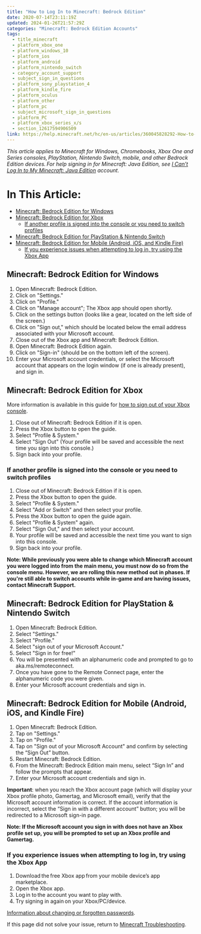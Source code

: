```yaml
---
title: "How to Log In to Minecraft: Bedrock Edition"
date: 2020-07-14T23:11:19Z
updated: 2024-01-26T21:57:29Z
categories: "Minecraft: Bedrock Edition Accounts"
tags:
  - title_minecraft
  - platform_xbox_one
  - platform_windows_10
  - platform_ios
  - platform_android
  - platform_nintendo_switch
  - category_account_support
  - subject_sign_in_questions
  - platform_sony_playstation_4
  - platform_kindle_fire
  - platform_oculus
  - platform_other
  - platform_pc
  - subject_microsoft_sign_in_questions
  - platform_PC
  - platform_xbox_series_x/s
  - section_12617594906509
link: https://help.minecraft.net/hc/en-us/articles/360045828292-How-to-Log-In-to-Minecraft-Bedrock-Edition
---
```


*This article applies to Minecraft for Windows, Chromebooks, Xbox One and Series consoles, PlayStation, Nintendo Switch, mobile, and other Bedrock Edition devices. For help signing in for Minecraft: Java Edition, see *[I Can’t Log In to My Minecraft: Java Edition](../Minecraft-Java-Edition-Accounts/Minecraft-Java-Edition-Login-Issues-FAQ.md)* account.* 

# In This Article:

- [Minecraft: Bedrock Edition for Windows](#minecraft-bedrock-edition-for-windows)
- [Minecraft: Bedrock Edition for Xbox](#minecraft-bedrock-edition-for-xbox)
  - [If another profile is signed into the console or you need to switch profiles](#if-another-profile-is-signed-into-the-console-or-you-need-to-switch-profiles)
- [Minecraft: Bedrock Edition for PlayStation & Nintendo Switch](#minecraft-bedrock-edition-for-playstation--nintendo-switch)
- [Minecraft: Bedrock Edition for Mobile (Android, iOS, and Kindle Fire)](#minecraft-bedrock-edition-for-mobile-android-ios-and-kindle-fire)
  - [If you experience issues when attempting to log in, try using the Xbox App](#if-you-experience-issues-when-attempting-to-log-in-try-using-the-xbox-app)

## Minecraft: Bedrock Edition for Windows

1.  Open Minecraft: Bedrock Edition.
2.  Click on "Settings."
3.  Click on "Profile."
4.  Click on "Manage account"; The Xbox app should open shortly.
5.  Click on the settings button (looks like a gear, located on the left side of the screen.)
6.  Click on "Sign out," which should be located below the email address associated with your Microsoft account.
7.  Close out of the Xbox app and Minecraft: Bedrock Edition.
8.  Open Minecraft: Bedrock Edition again.
9.  Click on "Sign-in" (should be on the bottom left of the screen).
10. Enter your Microsoft account credentials, or select the Microsoft account that appears on the login window (if one is already present), and sign in.

## Minecraft: Bedrock Edition for Xbox

More information is available in this guide for [how to sign out of your Xbox console](https://support.xbox.com/en-US/help/account-profile/signin-security/how-to-sign-out "Original URL: https://support.xbox.com/en-US/help/account-profile/signin-security/how-to-sign-out. Click or tap if you trust this link.").

1.  Close out of Minecraft: Bedrock Edition if it is open.
2.  Press the Xbox button to open the guide.
3.  Select "Profile & System."
4.  Select "Sign Out" (Your profile will be saved and accessible the next time you sign into this console.)
5.  Sign back into your profile.

### If another profile is signed into the console or you need to switch profiles

1.  Close out of Minecraft: Bedrock Edition if it is open.
2.  Press the Xbox button to open the guide.
3.  Select "Profile & System."
4.  Select "Add or Switch" and then select your profile.
5.  Press the Xbox button to open the guide again.
6.  Select "Profile & System" again.
7.  Select "Sign Out," and then select your account.
8.  Your profile will be saved and accessible the next time you want to sign into this console.
9.  Sign back into your profile.

**Note: While previously you were able to change which Minecraft account you were logged into from the main menu, you must now do so from the console menu. However, we are rolling this new method out in phases. If you're still able to switch accounts while in-game and are having issues, contact Minecraft Support.**

## Minecraft: Bedrock Edition for PlayStation & Nintendo Switch

1.  Open Minecraft: Bedrock Edition.
2.  Select "Settings."
3.  Select "Profile."
4.  Select "sign out of your Microsoft Account."
5.  Select "Sign in for free!"
6.  You will be presented with an alphanumeric code and prompted to go to aka.ms/remoteconnect.
7.  Once you have gone to the Remote Connect page, enter the alphanumeric code you were given.
8.  Enter your Microsoft account credentials and sign in.

## Minecraft: Bedrock Edition for Mobile (Android, iOS, and Kindle Fire)

1.  Open Minecraft: Bedrock Edition.
2.  Tap on "Settings."
3.  Tap on "Profile."
4.  Tap on "Sign out of your Microsoft Account" and confirm by selecting the “Sign Out” button.
5.  Restart Minecraft: Bedrock Edition.
6.  From the Minecraft: Bedrock Edition main menu, select “Sign In” and follow the prompts that appear.
7.  Enter your Microsoft account credentials and sign in.

**Important**: when you reach the Xbox account page (which will display your Xbox profile photo, Gamertag, and Microsoft email), verify that the Microsoft account information is correct. If the account information is incorrect, select the “Sign in with a different account” button; you will be redirected to a Microsoft sign-in page.

**Note: If the Microsoft account you sign in with does not have an Xbox profile set up, you will be prompted to set up an Xbox profile and Gamertag.**

### If you experience issues when attempting to log in, try using the Xbox App

1.  Download the free Xbox app from your mobile device’s app marketplace.  
2.  Open the Xbox app.  
3.  Log in to the account you want to play with.  
4.  Try signing in again on your Xbox/PC/device.  

[Information about changing or forgotten passwords](https://support.microsoft.com/en-us/account-billing/reset-a-forgotten-microsoft-account-password-eff4f067-5042-c1a3-fe72-b04d60556c37). 

If this page did not solve your issue, return to [Minecraft Troubleshooting](../Minecraft-Bedrock-Edition-Technical/Minecraft-Bedrock-Edition-Support-Resources.md).
